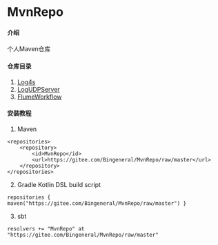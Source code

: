 # MvnRepo

#### 介绍
个人Maven仓库

#### 仓库目录

1. [Log4s](https://gitee.com/Bingeneral/MvnRepo/tree/master/xabean/log4s_2.11)
2. [LogUDPServer](https://gitee.com/Bingeneral/MvnRepo/tree/master/xabean/logudpserver_2.11)
3. [FlumeWorkflow](https://gitee.com/Bingeneral/MvnRepo/tree/master/xabean/flumeworkflow_2.11)

#### 安装教程

1. Maven
```
<repositories>
    <repository>
        <id>MvnRepo</id>
        <url>https://gitee.com/Bingeneral/MvnRepo/raw/master</url>
    </repository>
</repositories>
```
2. Gradle Kotlin DSL build script
```
repositories { maven("https://gitee.com/Bingeneral/MvnRepo/raw/master") }
```
3. sbt
```
resolvers += "MvnRepo" at "https://gitee.com/Bingeneral/MvnRepo/raw/master"
```

